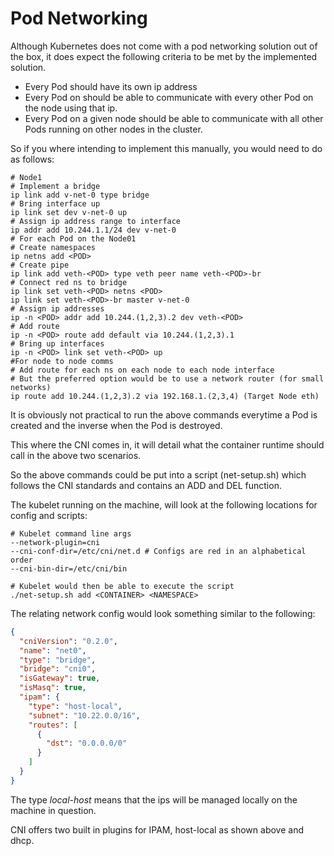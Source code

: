 # Pod Networking

Although Kubernetes does not come with a pod networking solution out of the box, it does expect the following criteria to be met by the 
implemented solution.

 - Every Pod should have its own ip address
 - Every Pod on should be able to communicate with every other Pod on the node using that ip.
 - Every Pod on a given node should be able to communicate with all other Pods running on other nodes in the cluster.

So if you where intending to implement this manually, you would need to do as follows:

```shell
# Node1
# Implement a bridge
ip link add v-net-0 type bridge
# Bring interface up
ip link set dev v-net-0 up
# Assign ip address range to interface
ip addr add 10.244.1.1/24 dev v-net-0
# For each Pod on the Node01
# Create namespaces
ip netns add <POD>
# Create pipe
ip link add veth-<POD> type veth peer name veth-<POD>-br
# Connect red ns to bridge
ip link set veth-<POD> netns <POD>
ip link set veth-<POD>-br master v-net-0
# Assign ip addresses
ip -n <POD> addr add 10.244.(1,2,3).2 dev veth-<POD>
# Add route
ip -n <POD> route add default via 10.244.(1,2,3).1
# Bring up interfaces
ip -n <POD> link set veth-<POD> up
#For node to node comms
# Add route for each ns on each node to each node interface
# But the preferred option would be to use a network router (for small networks)
ip route add 10.244.(1,2,3).2 via 192.168.1.(2,3,4) (Target Node eth)
```

It is obviously not practical to run the above commands everytime a Pod is created and the inverse when the Pod is destroyed.

This where the CNI comes in, it will detail what the container runtime should call in the above two scenarios.

So the above commands could be put into a script (net-setup.sh) which follows the CNI standards and contains an ADD and DEL function.

The kubelet running on the machine, will look at the following locations for config and scripts:

```shell
# Kubelet command line args
--network-plugin=cni
--cni-conf-dir=/etc/cni/net.d # Configs are red in an alphabetical order
--cni-bin-dir=/etc/cni/bin

# Kubelet would then be able to execute the script
./net-setup.sh add <CONTAINER> <NAMESPACE>
```
The relating network config would look something similar to the following:

```json
{
  "cniVersion": "0.2.0",
  "name": "net0",
  "type": "bridge",
  "bridge": "cni0",
  "isGateway": true,
  "isMasq": true,
  "ipam": {
    "type": "host-local",
    "subnet": "10.22.0.0/16",
    "routes": [
      {
        "dst": "0.0.0.0/0"
      }
    ]
  }
}
```

The type *local-host* means that the ips will be managed locally on the machine in question.

CNI offers two built in plugins for IPAM, host-local as shown above and dhcp.